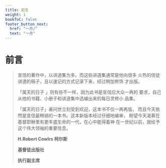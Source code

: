 ```yaml
---
title: 前言
weight: 1
bookToC: false
footer_button_next:
  href: "一月/"
  text: "一月"
---
```


# 前言

> 宣信的著作中，以讲道集为多。而这些讲道集通常是他向很多
> 火热的信徒讲道的稿子，且以速记的方式记录下来，经过稍加修饰
> 才出版。
> 
> 「属天的日子 」则有些不一样，因为此书是宣信应大众一再的
> 要求，自己从他的书籍、小册子和讲道集中选编出来的每日灵修小
> 品集。
> 
> 「属天的日子」甫问世立刻受到欢迎，这本书不仅一再再版，
> 而且今天依然是宣信最畅销的一本书。这本新版本经过仔细地编审，
> 盼望今天渴慕在基督耶稣里有更丰盛生命的一代，在心中能得着神
> 在一世纪以前，就给予这个伟大领袖的重要信息。
>
> **H.Robert Cowlrs 柯尔斯**
>
> **基督徒出版社**
>
> **执行副主席**
